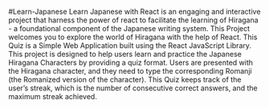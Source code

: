 #Learn-Japanese
Learn Japanese with React is an engaging and interactive project that 
harness the power of react to facilitate the learning of Hiragana - a 
foundational component of the Japanese writing system. This Project 
welcomes you to explore the world of Hiragana with the help of React.
This Quiz is a Simple Web Application built using the React JavaScript 
Library. This project is designed to help users learn and practice the 
Japanese Hiragana Characters by providing a quiz format. Users are 
presented with the Hiragana character, and they need to type the 
corresponding Romanji (the Romanized version of the character). This 
Quiz keeps track of the user’s streak, which is the number of 
consecutive correct answers, and the maximum streak achieved.
